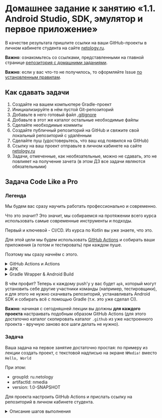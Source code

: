 # Домашнее задание к занятию «1.1. Android Studio, SDK, эмулятор и первое приложение»

В качестве результата пришлите ссылки на ваши GitHub-проекты в личном кабинете студента на сайте [netology.ru](https://netology.ru).

**Важно**: ознакомьтесь со ссылками, представленными на главной странице [репозитория с домашними заданиями](../README.md).

**Важно**: если у вас что-то не получилось, то оформляйте Issue [по установленным правилам](../report-requirements.md).

## Как сдавать задачи

1. Создайте на вашем компьютере Gradle-проект
1. Инициализируйте в нём пустой Git-репозиторий
1. Добавьте в него готовый файл [.gitignore](../.gitignore)
1. Добавьте в этот же каталог остальные необходимые файлы
1. Сделайте необходимые коммиты
1. Создайте публичный репозиторий на GitHub и свяжите свой локальный репозиторий с удалённым
1. Сделайте пуш (удостоверьтесь, что ваш код появился на GitHub)
1. Ссылку на ваш проект отправьте в личном кабинете на сайте [netology.ru](https://netology.ru)
1. Задачи, отмеченные, как необязательные, можно не сдавать, это не повлияет на получение зачета (в этом ДЗ все задачи являются обязательными)

## Задача Code Like a Pro

### Легенда

Мы будем вас сразу научить работать профессионально и современно.

Что это значит? Это значит, мы собираемся на протяжении всего курса использовать самые современные инструменты и подходы.

Первый и ключевой - CI/CD. Из курса по Kotlin вы уже знаете, что это.

Для этой цели мы будем использовать [GitHub Actions](https://github.com/features/actions) и собирать ваши приложения (а потом и тестировать) при каждом пуше.


Поэтому мы сразу начнём с этого.

<details>
<summary>GitHub Actions и Actions</summary>

GitHub Actions устроен следующим образом: по наступлению определённых событий запускают worker'ы (будем считать, что это машинки с установленной ОС и ПО), в которых вы можете производить определённые операции (например, собирать код, запускать автотесты и т.д.).

Для некоторых операций есть уже готовые Actions - т.е. готовые "скрипты", которые автоматизируют часть работ в рамках GitHub Actions.

Например:
1. "Checkout" (или клонирование) репозитория в worker
1. Публикация файлов из worker'а

За клонирование отвечает [Checkout](https://github.com/marketplace/actions/checkout), а за публикацию - [Upload a Build Artifact](https://github.com/marketplace/actions/upload-a-build-artifact). Их мы и будем использовать.

Они описываются в yaml-файле в формате:
```yaml
- name: Имя шага
  uses: actions/checkout@v2 # или actions/upload-artifact@v2
  with:
    # набор опций, специфичный для конкретного Action'а
```
</details>

<details>
<summary>APK</summary>

APK (Android Package) - это файл с расширением `.apk`, в который собирается приложение для дальнейшего распространения: Google Play или установки вручную. И, конечно же, получить мы его можем с помощью инструментов, входящих в Android SDK.

Получив apk-файл, его можно простым Drag-and-Drop'ом перенести в окошко эмулятора, установив для использования.

Таким образом, наша цель - получить этот самый apk-файл. Как это сделать - читайте в разделе про Gradle Wrapper и Android Build.
</details>

<details>
<summary>Gradle Wrapper & Android Build</summary>

Мы уже знакомы с Gradle по лекциям Kotlin. Gradle - это фактически, инструмент управления проектом.

В рамках Gradle определяются задачи, которые можно выполнять с кодом проекта:
* сборка
* тестирование
* и т.д.

Gradle - это отдельный инструмент и, вообще говоря, его необходимо отдельно устанавливать.

Но чтобы с этим не "заморачиваться", сделали следующую вещь: [Gradle Wrapper](https://docs.gradle.org/current/userguide/gradle_wrapper.html) - это специальный скрипт, который поставляется вместе с вашим проектом и сам при необходимости скачивает Gradle и запускает его.

Этот скрипт расположен в файле `gradlew` (Linux/Mac) и `gradlew.bat` (Windows).

Когда вы запускаете `gradlew build`, скрипт проверяет, скачан ли Gradle, если нет, то скачивает, а потом сам вызывает Gradle.

Есть единственный нюанс: иногда файл `gradlew` нельзя запустить из-за проблем с правами (например, проект был создан на ОС Windows), поэтому нужна одна дополнительная команда, чтобы это исправить. В проектах на Koltin это выглядело вот так:

```yaml
- name: Grant execute permission for gradlew
  run: chmod +x gradlew
- name: Build with Gradle
  run: ./gradlew build --info
```

Мы сделаем так же. В результате сборки (если она пройдёт успешно) как раз и появится необходимый нам файл (если быть точнее, целых два: один для отладки - debug apk, второй для релиза release apk). Нас пока будет интересовать именно debug-пакет (про release будем говорить отдельно), который мы и зальём в качестве артефакта сборки с помощью соответствующего action'а.

Ключевой нюанс: вы можете столкнуться с ошибкой вида:
```
BUILD FAILED in 42s
License for package Android SDK Build-Tools 30.0.2 accepted.
Preparing "Install Android SDK Build-Tools 30.0.2 (revision: 30.0.2)".
Warning: Failed to read or create install properties file.
##[error]Process completed with exit code 1.
```

Такое может произойти, если в вашем `build.gradle` в `buildToolsVersion` указана версия, которая ещё не доступна в конкретном worker'е ([список доступных в Ubuntu 18.04](https://github.com/actions/virtual-environments/blob/main/images/linux/Ubuntu1804-README.md)). Ребята из GitHub Actions, конечно же обновляют ПО, но не день в день. Поэтому при необходимости понизьте версию в своём `build.gradle` до той, что доступна в worker'е.
</details>

В чём профит? Теперь к каждому push'у у вас будет `apk`, который могут установить себе другие участники команды (например, тестировщики), и для этого не нужно скачивать репозиторий, устанавливать Android SDK и собирать всё с помощью Gradle (т.к. это уже сделал CI).

**Важно**: начиная с сегодняшней лекции вы должны **для каждого проекта** настраивать подобным образом GitHub Actions (для этого достаточно каталог скопировать каталог `.github` из уже настроенного проекта - вручную заново все шаги делать не нужно).

### Задача

Ваша задача на первое занятие достаточно простая: по примеру из лекции создать проект, с текстовой надписью на экране `NMedia!` вместо `Hello, World`

При этом:
* groupId: ru.netology
* artifactId: nmedia
* version: 1.0-SNAPSHOT

Для проекта настроить GitHub Actions и прислать ссылку на репозиторий в личном кабинете студента.

<details>
<summary>Описание шагов выполнения</summary>

1\. Публикуете свой проект на GitHub

2\. Как и Kotlin, переходите на вкладку Actions и выбираете любой (мы всё равно заменим содержимое):

![](pic/actions.png)

3\. Заменяете содержимое на следующее (о предназначении читайте в разделе Справка выше):

```yaml
name: CI

on:
  push:
    branches: [ master ]
  pull_request:
    branches: [ master ]

jobs:
  build:
    runs-on: ubuntu-20.04

    steps:
      - name: Checkout Code
        uses: actions/checkout@v2

      - name: Build
        run: |
          chmod +x ./gradlew
          ./gradlew build --info

      - name: Upload Build Artifact
        uses: actions/upload-artifact@v2
        with:
          name: app-debug.apk
          path: app/build/outputs/apk/debug/app-debug.apk
```

4\. Удостоверяетесь, что сборка прошла успешно и в артефактах появился `app-debug.apk`:

![](pic/build.png)

[Пример настроенного проекта](https://github.com/netology-code/and2ci).

</details>

